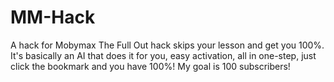 # MM-Hack
A hack for Mobymax
The Full Out hack skips your lesson and get you 100%. 
It's basically an AI that does it for you, easy activation,
all in one-step, just click the bookmark and you have 100%!
My goal is 100 subscribers!
